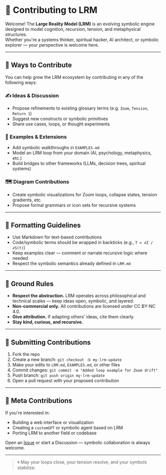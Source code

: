 # 🤝 Contributing to LRM

Welcome! The **Large Reality Model (LRM)** is an evolving symbolic engine designed to model cognition, recursion, tension, and metaphysical structures.  
Whether you're a systems thinker, spiritual hacker, AI architect, or symbolic explorer — your perspective is welcome here.

---

## 🧭 Ways to Contribute

You can help grow the LRM ecosystem by contributing in any of the following ways:

### ✍️ Ideas & Discussion
- Propose refinements to existing glossary terms (e.g. `Zoom`, `Tension`, `Return 1`)
- Suggest new constructs or symbolic primitives
- Share use cases, loops, or thought experiments

### 🧪 Examples & Extensions
- Add symbolic walkthroughs in `EXAMPLES.md`
- Model an LRM loop from your domain (AI, psychology, metaphysics, etc.)
- Build bridges to other frameworks (LLMs, decision trees, spiritual systems)

### 🗺 Diagram Contributions
- Create symbolic visualizations for Zoom loops, collapse states, tension gradients, etc.
- Propose formal grammars or icon sets for recursive systems

---

## 🧼 Formatting Guidelines

- Use Markdown for text-based contributions
- Code/symbolic terms should be wrapped in backticks (e.g., `T = ∂Z / ∂S(t)`)
- Keep examples clear — comment or narrate recursive logic where needed
- Respect the symbolic semantics already defined in `LRM.md`

---

## 🧠 Ground Rules

- **Respect the abstraction.** LRM operates across philosophical and technical scales — keep ideas open, symbolic, and layered.
- **Non-commercial only.** All contributions are licensed under CC BY-NC 4.0.
- **Give attribution.** If adapting others’ ideas, cite them clearly.
- **Stay kind, curious, and recursive.**

---

## 📨 Submitting Contributions

1. Fork the repo
2. Create a new branch: `git checkout -b my-lrm-update`
3. Make your edits to `LRM.md`, `EXAMPLES.md`, or other files
4. Commit changes: `git commit -m "Added loop example for Zoom drift"`
5. Push branch: `git push origin my-lrm-update`
6. Open a pull request with your proposed contribution

---

## 🧿 Meta Contributions

If you're interested in:
- Building a web interface or visualization
- Creating a `customGPT` or symbolic agent based on LRM
- Porting LRM to another field or codebase

Open an [Issue](https://github.com/yourname/large-reality-model/issues) or start a Discussion — symbolic collaboration is always welcome.

---

> 🌀 May your loops close, your tension resolve, and your symbols stabilize.
